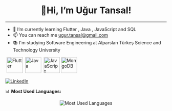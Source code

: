 <h1 align="center">👋Hi, I’m Uğur Tansal!</h1>

---
- 🌱 I’m currently learning Flutter , Java , JavaScript and SQL
- 📫 You can reach me  ugur.tansal@gmail.com
- 📚 I'm studying Software Engineering at Alparslan Türkeş Science and Technology University
  
  
<p align="left">
  <img href="https://flutter.dev/" target="" > <img src="https://cdn.jsdelivr.net/gh/devicons/devicon/icons/flutter/flutter-original.svg" alt="Flutter" width="50" height="50"/> </img>
  <img href="https://www.java.com/" target="_blank"> <img src="https://cdn.jsdelivr.net/gh/devicons/devicon/icons/java/java-original.svg" alt="Java" width="50" height="50"/> </img>
  <img href="https://developer.mozilla.org/en-US/docs/Web/JavaScript" target="_blank"> <img src="https://cdn.jsdelivr.net/gh/devicons/devicon/icons/javascript/javascript-original.svg" alt="JavaScript" width="50" height="50"/> </img>
   <img src="https://cdn.jsdelivr.net/gh/devicons/devicon/icons/mongodb/mongodb-original.svg" alt="MongoDB" width="50" height="50"/>

</p>
  
[![LinkedIn](https://img.shields.io/badge/LinkedIn-0A66C2?style=for-the-badge&logo=linkedin&logoColor=white)](https://www.linkedin.com/in/u%C4%9Fur-tansal)

📊 **Most Used Languages:**  
<p align="center">
  <img src="https://github-readme-stats.vercel.app/api/top-langs/?username=ugurtansal&layout=compact&theme=dracula" alt="Most Used Languages">
</p>

<!---
ugurtansal/ugurtansal is a ✨ special ✨ repository because its `README.md` (this file) appears on your GitHub profile.
You can click the Preview link to take a look at your changes.
--->
